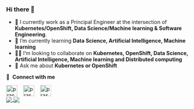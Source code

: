 ### Hi there 👋

- 🔭 I currently work as a Principal Engineer at the intersection of **Kubernetes/OpenShift, Data Science/Machine learning & Software Engineering**.
- 🌱 I’m currently learning **Data Science, Artificial Intelligence, Machine learning**
- 👨‍💻 I’m looking to collaborate on **Kubernetes, OpenShift, Data Science, Artificial Intelligence, Machine learning and Distributed computing**
- 💬 Ask me about **Kubernetes or OpenShift**

🔗 &nbsp;**Connect with me**
<p align="left">
<a href="https://twitter.com/prasadparavatha" target="blank"><img align="center" src="https://upload.wikimedia.org/wikipedia/commons/thumb/4/4f/Twitter-logo.svg/1920px-Twitter-logo.svg.png" alt="prasadtwitter" height="30" width="30" /></a> &nbsp;&nbsp;
<a href="https://www.linkedin.com/in/paravatha" target="blank"><img align="center" src="https://upload.wikimedia.org/wikipedia/commons/c/ca/LinkedIn_logo_initials.png" alt="prasadlinkedin" height="30" width="30" /></a>
&nbsp;&nbsp;
<a href="https://medium.com/@paravatha" target="blank"><img align="center" src="https://miro.medium.com/fit/c/288/288/1*sHhtYhaCe2Uc3IU0IgKwIQ.png" alt="prasadmedium" height="30" width="30" /></a>  
<br>
<a href="https://github.com/paravatha?tab=repositories">
  <img align="center" src="https://github-readme-stats.vercel.app/api?username=paravatha&count_private=true&show_icons=true" />
</a>  
<a href="https://github.com/paravatha?tab=repositories">
  <img align="center" src="https://github-readme-stats.vercel.app/api/top-langs/?username=paravatha&langs_count=10" />
</a>  

